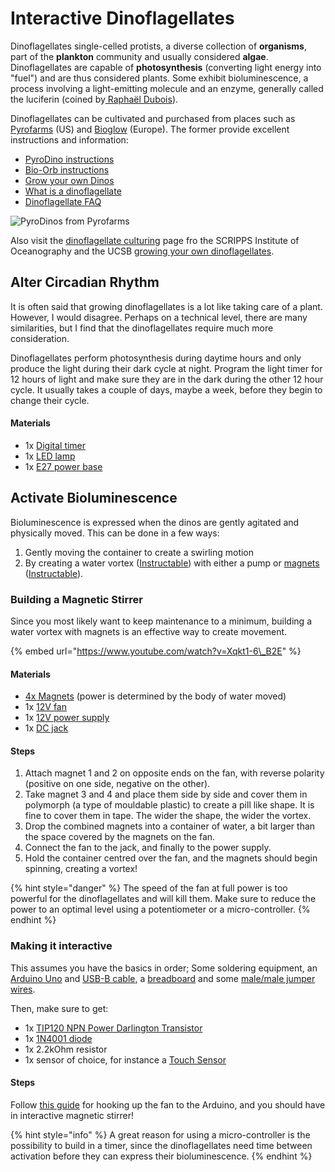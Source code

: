 # Interactive Dinoflagellates

Dinoflagellates single-celled protists, a diverse collection of **organisms**, part of the **plankton** community and usually considered **algae**. Dinoflagellates are capable of **photosynthesis** \(converting light energy into "fuel"\) and are thus considered plants. Some exhibit bioluminescence, a process involving a light-emitting molecule and an enzyme, generally called the luciferin \(coined by[ Raphaël Dubois](https://en.wikipedia.org/wiki/Rapha%C3%ABl_Dubois)\). 

Dinoflagellates can be cultivated and purchased from places such as [Pyrofarms](https://pyrofarms.com/) \(US\) and [Bioglow](https://bioglow.eu/) \(Europe\). The former provide excellent instructions and information:

* [PyroDino instructions](https://pyrofarms.com/pages/pyrodino-instructions)
* [Bio-Orb instructions](https://pyrofarms.com/pages/bio-orb-instructions)
* [Grow your own Dinos](https://pyrofarms.com/blogs/pyrofarms-blue-light-special/grow-your-own-dinos)
* [What is a dinoflagellate](https://pyrofarms.com/pages/what-is-a-dinoflagellate)
* [Dinoflagellate FAQ](https://pyrofarms.com/pages/faq)

![PyroDinos from Pyrofarms](https://cdn.shopify.com/s/files/1/0016/8961/6442/products/Bio-Orb_swirl_wave_1024x1024@2x.jpg?v=1568988404)

Also visit the [dinoflagellate culturing](https://scripps.ucsd.edu/labs/mlatz/bioluminescence/dinoflagellates-and-red-tides/dinoflagellate-culturing/) page fro the SCRIPPS Institute of Oceanography and the UCSB [growing your own dinoflagellates](https://biolum.eemb.ucsb.edu/organism/dinohome.html).

## Alter Circadian Rhythm

It is often said that growing dinoflagellates is a lot like taking care of a plant. However, I would disagree. Perhaps on a technical level, there are many similarities, but I find that the dinoflagellates require much more consideration.

Dinoflagellates perform photosynthesis during daytime hours and only produce the light during their dark cycle at night. Program the light timer for 12 hours of light and make sure they are in the dark during the other 12 hour cycle. It usually takes a couple of days, maybe a week, before they begin to change their cycle.

#### Materials

* 1x [Digital timer](https://www.kjell.com/se/produkter/el-verktyg/el-produkter/starkstrom/timers-klockstrombrytare/luxorparts-digital-timer-7-dygn-p50002)
* 1x [LED lamp](https://www2.meethue.com/sv-se/p/hue-white-ambiance-1-pack-e27/8718699673147)
* 1x [E27 power base](https://www.clasohlson.com/se/Lamph&aring;llare-med-tygkl&auml;dd-sladd-Northlight/p/36-6234)

## Activate Bioluminescence

Bioluminescence is expressed when the dinos are gently agitated and physically moved. This can be done in a few ways:

1. Gently moving the container to create a swirling motion
2. By creating a water vortex \([Instructable](https://www.instructables.com/id/Water-Vortex-Mini-Fountain/)\) with either a pump or [magnets](https://www.youtube.com/watch?v=PcPpBiHEcwM) \([Instructable](https://www.instructables.com/id/How-to-Make-a-Cheap-Portable-Magnetic-Stirrer/)\).

### Building a Magnetic Stirrer

Since you most likely want to keep maintenance to a minimum, building a water vortex with magnets is an effective way to create movement.

{% embed url="https://www.youtube.com/watch?v=Xqkt1-6\_B2E" %}

#### Materials

* [4x Magnets](https://www.kjell.com/se/produkter/hem-kontor-fritid/gadgets/neodymmagnet-12-mm-6-pack-p50071) \(power is determined by the body of water moved\)
* 1x [12V fan](https://www.kjell.com/se/produkter/el-verktyg/elektronik/elektromekanik/flaktar/12-v/axialflakt-12-v-120x120x25-mm-p36204)
* 1x [12V power supply](https://www.kjell.com/se/produkter/el-verktyg/stromforsorjning/natadaptrar/acdc-natadaptrar/fast-utspanning/switchat-nataggregat-12-v-dc-36-w-p44384)
* 1x [DC jack](https://www.kjell.com/se/produkter/el-verktyg/el-produkter/svagstrom/dc-kontakter/terminalblock-med-dc-hona-55x21-mm-p39981?gclid=CjwKCAjwv4_1BRAhEiwAtMDLsv4SiYbSCRgMsg7CMbhtTipfVk8V5codL_YRp8zyOX9KYDioHGEHFBoC6mgQAvD_BwE&gclsrc=aw.ds)

#### Steps

1. Attach magnet 1 and 2 on opposite ends on the fan, with reverse polarity \(positive on one side, negative on the other\). 
2. Take magnet 3 and 4 and place them side by side and cover them in polymorph \(a type of mouldable plastic\) to create a pill like shape. It is fine to cover them in tape. The wider the shape, the wider the vortex.
3. Drop the combined magnets into a container of water, a bit larger than the space covered by the magnets on the fan.
4. Connect the fan to the jack, and finally to the power supply.
5. Hold the container centred over the fan, and the magnets should begin spinning, creating a vortex!

{% hint style="danger" %}
The speed of the fan at full power is too powerful for the dinoflagellates and will kill them. Make sure to reduce the power to an optimal level using a potentiometer or a micro-controller.
{% endhint %}

### Making it interactive

This assumes you have the basics in order; Some soldering equipment, an [Arduino Uno](https://www.kjell.com/se/produkter/el-verktyg/arduino/utvecklingskort/playknowlogy-uno-rev.-3-arduino-kompatibelt-utvecklingskort-p88860) and [USB-B cable](https://www.kjell.com/se/produkter/dator/kablar-adaptrar/usb/usb-kablar/usb-b-kabel-svart-18-m-p98610), a [breadboard](https://www.m.nu/breadboarding/breadboard-half-size-solderless) and some [male/male jumper wires](https://www.m.nu/breadboarding/breadboarding-premium-male-male-jumper-wires-40-x-6-150mm).

Then, make sure to get:

* 1x [TIP120 NPN Power Darlington Transistor](https://www.m.nu/ic-transistorer/tip120-npn-power-darlington-transistors-3-pack)
* 1x [1N4001 diode](https://www.m.nu/blandat/1n4001-diode-10-pack)
* 1x 2.2kOhm resistor
* 1x sensor of choice, for instance a [Touch Sensor](https://www.m.nu/knappar/standalone-momentary-capacitive-touch-sensor-breakout-at42qt1010)

#### Steps

Follow [this guide](https://bildr.org/2011/03/high-power-control-with-arduino-and-tip120/) for hooking up the fan to the Arduino, and you should have in interactive magnetic stirrer!

{% hint style="info" %}
A great reason for using a micro-controller is the possibility to build in a timer, since the dinoflagellates need time between activation before they can express their bioluminescence.
{% endhint %}

